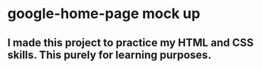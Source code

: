 # google-home-page mock up
## I made this project to practice my HTML and CSS skills. This purely for learning purposes. 

